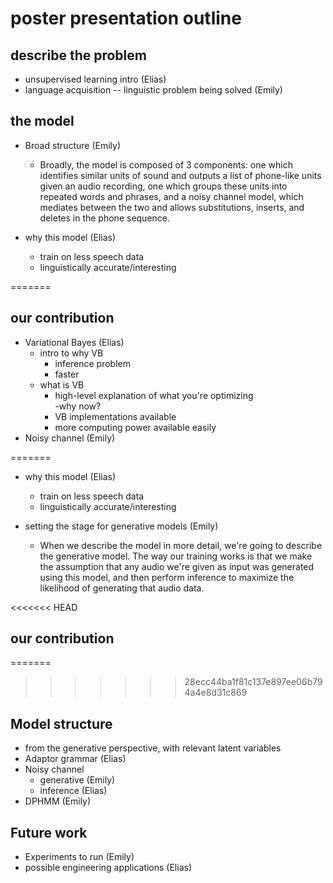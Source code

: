 # poster presentation outline

## describe the problem
- unsupervised learning intro (Elias) 
- language acquisition -- linguistic problem being solved (Emily)  

## the model 

- Broad structure (Emily) 
	- Broadly, the model is composed of 3 components: one which identifies similar units of sound and outputs a list of phone-like units given an audio recording, one which groups these units into repeated words and phrases, and a noisy channel model, which mediates between the two and allows substitutions, inserts, and deletes in the phone sequence.


- why this model (Elias) 
	- train on less speech data
	- linguistically accurate/interesting

=======
## our contribution

- Variational Bayes (Elias)
	- intro to why VB  
		- inference problem 
		- faster 
	- what is VB
		- high-level explanation of what you're optimizing    
	-why now?
		- VB implementations available 
		- more computing power available easily
- Noisy channel (Emily) 



=======
- why this model (Elias) 
	- train on less speech data
	- linguistically accurate/interesting

- setting the stage for generative models (Emily)
	- When we describe the model in more detail, we're going to describe the generative model. The way our training works is that we make the assumption that any audio we're given as input was generated using this model, and then perform inference to maximize the likelihood of generating that audio data.


<<<<<<< HEAD
## our contribution
=======

>>>>>>> 28ecc44ba1f81c137e897ee06b794a4e8d31c869

## Model structure
- from the generative perspective, with relevant latent variables
- Adaptor grammar (Elias)
- Noisy channel
	- generative (Emily) 
	- inference (Elias) 
- DPHMM (Emily) 

## Future work
- Experiments to run (Emily) 
- possible engineering applications (Elias) 
	 